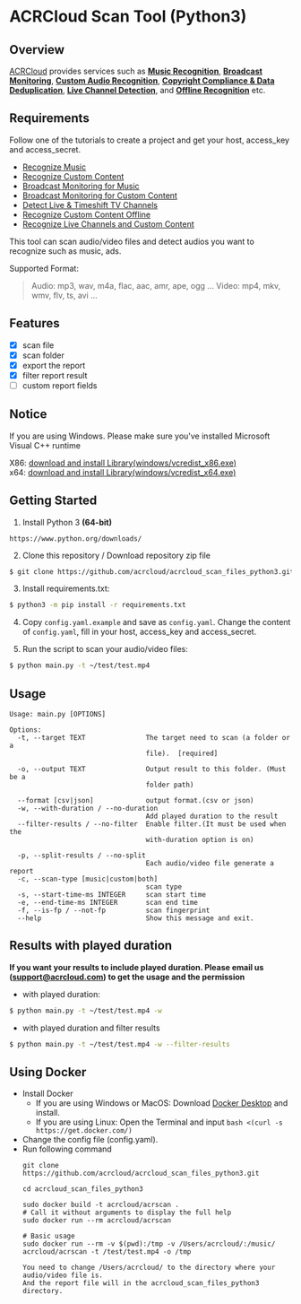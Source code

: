 # ACRCloud Scan Tool (Python3)

## Overview
  [ACRCloud](https://www.acrcloud.com/) provides services such as **[Music Recognition](https://www.acrcloud.com/music-recognition)**, **[Broadcast Monitoring](https://www.acrcloud.com/broadcast-monitoring/)**, **[Custom Audio Recognition](https://www.acrcloud.com/second-screen-synchronization%e2%80%8b/)**, **[Copyright Compliance & Data Deduplication](https://www.acrcloud.com/copyright-compliance-data-deduplication/)**, **[Live Channel Detection](https://www.acrcloud.com/live-channel-detection/)**, and **[Offline Recognition](https://www.acrcloud.com/offline-recognition/)** etc.<br>

## Requirements
Follow one of the tutorials to create a project and get your host, access_key and access_secret.

 * [Recognize Music](https://docs.acrcloud.com/tutorials/recognize-music)
 * [Recognize Custom Content](https://docs.acrcloud.com/tutorials/recognize-custom-content)
 * [Broadcast Monitoring for Music](https://docs.acrcloud.com/tutorials/broadcast-monitoring-for-music)
 * [Broadcast Monitoring for Custom Content](https://docs.acrcloud.com/tutorials/broadcast-monitoring-for-custom-content)
 * [Detect Live & Timeshift TV Channels](https://docs.acrcloud.com/tutorials/detect-live-and-timeshift-tv-channels)
 * [Recognize Custom Content Offline](https://docs.acrcloud.com/tutorials/recognize-custom-content-offline)
 * [Recognize Live Channels and Custom Content](https://docs.acrcloud.com/tutorials/recognize-tv-channels-and-custom-content)

  
  This tool can scan audio/video files and detect audios you want to recognize such as music, ads.

Supported Format:
  
> Audio: mp3, wav, m4a, flac, aac, amr, ape, ogg ...
> Video: mp4, mkv, wmv, flv, ts, avi ...

## Features
-   [x] scan file
-   [x] scan folder
-   [x] export the report
-   [x] filter report result
-   [ ] custom report fields

## Notice

If you are using Windows. Please make sure you've installed Microsoft Visual C++ runtime

X86: [download and install Library(windows/vcredist_x86.exe)](https://github.com/acrcloud/acrcloud_sdk_python/blob/master/windows/vcredist_x86.exe)<br>
x64: [download and install Library(windows/vcredist_x64.exe)](https://github.com/acrcloud/acrcloud_sdk_python/blob/master/windows/vcredist_x64.exe)
 

## Getting Started
1. Install Python 3 **(64-bit)**
```
https://www.python.org/downloads/
```

2. Clone this repository / Download repository zip file
```bash
$ git clone https://github.com/acrcloud/acrcloud_scan_files_python3.git
```

3. Install requirements.txt:
```bash
$ python3 -m pip install -r requirements.txt
```


4. Copy `config.yaml.example` and save as `config.yaml`. Change the content of `config.yaml`, fill in your host, access_key and access_secret.


5. Run the script to scan your audio/video files:
```bash
$ python main.py -t ~/test/test.mp4
```
## Usage

```
Usage: main.py [OPTIONS]

Options:
  -t, --target TEXT               The target need to scan (a folder or a
                                  file).  [required]

  -o, --output TEXT               Output result to this folder. (Must be a
                                  folder path)

  --format [csv|json]             output format.(csv or json)
  -w, --with-duration / --no-duration
                                  Add played duration to the result
  --filter-results / --no-filter  Enable filter.(It must be used when the
                                  with-duration option is on)

  -p, --split-results / --no-split
                                  Each audio/video file generate a report
  -c, --scan-type [music|custom|both]
                                  scan type
  -s, --start-time-ms INTEGER     scan start time
  -e, --end-time-ms INTEGER       scan end time
  -f, --is-fp / --not-fp          scan fingerprint
  --help                          Show this message and exit.
```

## Results with played duration

**If you want your results to include played duration. Please email us (support@acrcloud.com) to get the usage and the permission**

- with played duration:

```bash
$ python main.py -t ~/test/test.mp4 -w
```
- with played duration and filter results

```bash
$ python main.py -t ~/test/test.mp4 -w --filter-results
```

## Using Docker
- Install Docker 
  - If you are using Windows or MacOS: Download [Docker Desktop](https://www.docker.com/products/docker-desktop) and install.
  - If you are using Linux: Open the Terminal and input `bash <(curl -s https://get.docker.com/)`
- Change the config file (config.yaml).
- Run following command 
  ```
  git clone https://github.com/acrcloud/acrcloud_scan_files_python3.git
  
  cd acrcloud_scan_files_python3
  
  sudo docker build -t acrcloud/acrscan .
  # Call it without arguments to display the full help
  sudo docker run --rm acrcloud/acrscan
  
  # Basic usage
  sudo docker run --rm -v $(pwd):/tmp -v /Users/acrcloud/:/music/ acrcloud/acrscan -t /test/test.mp4 -o /tmp
  
  You need to change /Users/acrcloud/ to the directory where your audio/video file is.
  And the report file will in the acrcloud_scan_files_python3 directory.
  
